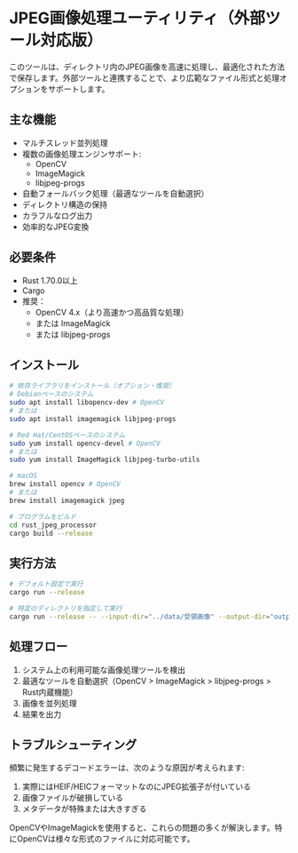 # JPEG画像処理ユーティリティ（外部ツール対応版）

このツールは、ディレクトリ内のJPEG画像を高速に処理し、最適化された方法で保存します。外部ツールと連携することで、より広範なファイル形式と処理オプションをサポートします。

## 主な機能

- マルチスレッド並列処理
- 複数の画像処理エンジンサポート:
  - OpenCV
  - ImageMagick
  - libjpeg-progs
- 自動フォールバック処理（最適なツールを自動選択）
- ディレクトリ構造の保持
- カラフルなログ出力
- 効率的なJPEG変換

## 必要条件

- Rust 1.70.0以上
- Cargo
- 推奨：
  - OpenCV 4.x（より高速かつ高品質な処理）
  - または ImageMagick
  - または libjpeg-progs

## インストール

```bash
# 依存ライブラリをインストール（オプション・推奨）
# Debianベースのシステム
sudo apt install libopencv-dev # OpenCV
# または
sudo apt install imagemagick libjpeg-progs

# Red Hat/CentOSベースのシステム
sudo yum install opencv-devel # OpenCV
# または
sudo yum install ImageMagick libjpeg-turbo-utils

# macOS
brew install opencv # OpenCV
# または
brew install imagemagick jpeg

# プログラムをビルド
cd rust_jpeg_processor
cargo build --release
```

## 実行方法

```bash
# デフォルト設定で実行
cargo run --release

# 特定のディレクトリを指定して実行
cargo run --release -- --input-dir="../data/受領画像" --output-dir="output/fixed_jpeg"
```

## 処理フロー

1. システム上の利用可能な画像処理ツールを検出
2. 最適なツールを自動選択（OpenCV > ImageMagick > libjpeg-progs > Rust内蔵機能）
3. 画像を並列処理
4. 結果を出力

## トラブルシューティング

頻繁に発生するデコードエラーは、次のような原因が考えられます:

1. 実際にはHEIF/HEICフォーマットなのにJPEG拡張子が付いている
2. 画像ファイルが破損している
3. メタデータが特殊または大きすぎる

OpenCVやImageMagickを使用すると、これらの問題の多くが解決します。特にOpenCVは様々な形式のファイルに対応可能です。
